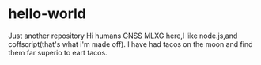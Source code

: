 # hello-world
Just another repository
Hi humans 
GNSS MLXG here,I like node.js,and coffscript(that's what i'm made off).
I have had tacos on  the moon and find them far superio to eart tacos.
